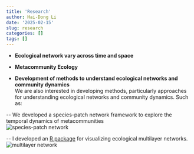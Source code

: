 ```yaml
---
title: 'Research'
author: Hai-Dong Li
date: '2025-02-15'
slug: research
categories: []
tags: []
---
```


- **Ecological network vary across time and space**      

- **Metacommunity Ecology**     

- **Development of methods to understand ecological networks and community dynamics**            
We are also interested in developing methods, particularly approaches for 
understanding ecological networks and community dynamics. Such as:   

-- We developed a species-patch network framework to explore the temporal dynamics 
of metacommunities             
![species-patch network](/img/species_patch_network.jpg)     

-- I developed an [R package](https://github.com/PrimulaLHD/BiMultiNetPlot) for 
visualizing ecological multilayer networks.     
![multilayer network](/img/spatial_multilayer_network_asym.png)
